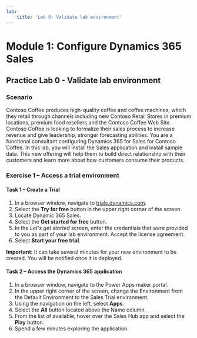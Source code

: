 ```yaml
---
lab:
    title: 'Lab 0: Validate lab environment'
---
```


# Module 1: Configure Dynamics 365 Sales

## Practice Lab 0 - Validate lab environment

### Scenario
Contoso Coffee produces high-quality coffee and coffee machines, which they retail through channels including new Contoso Retail Stores in premium locations, premium food resellers and the Contoso Coffee Web Site.
Contoso Coffee is looking to formalize their sales process to increase revenue and give leadership, stronger forecasting abilities. You are a functional consultant configuring Dynamics 365 for Sales for Contoso Coffee. In this lab, you will install the Sales application and install sample data.
This new offering will help them to build direct relationship with their customers and learn more about how customers consume their products.

### Exercise 1 – Access a trial environment

#### Task 1 – Create a Trial
1. In a browser window, navigate to [trials.dynamics.com](https://trials.dynamics.com).
2. Select the **Try for free** button in the upper right corner of the screen.
3. Locate Dynamic 365 Sales.
4. Select the **Get started for free** button.
5. In the *Let's get started* screen, enter the credentials that were provided to you as part of your lab environment. Accept the license agreement.
6. Select **Start your free trial**.

**Important:** It can take several minutes for your new environment to be created. You will be notified once it is deployed.

#### Task 2 – Access the Dynamics 365 application
1. In a browser window, navigate to the Power Apps maker portal.
2. In the upper right corner of the screen, change the Environment from the Default Environment to the Sales Trial environment.
3. Using the navigation on the left, select **Apps**.
4. Select the **All** button located above the Name column.
5. From the list of available, hover over the Sales Hub app and select the **Play** button.
6. Spend a few minutes exploring the application.
